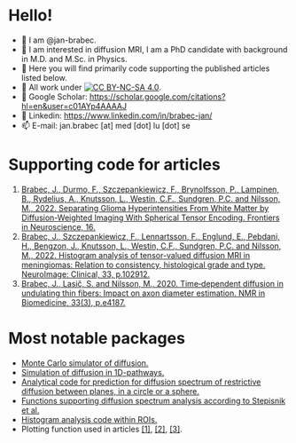 # Hello!
- 👋 I am @jan-brabec.
- 👀 I am interested in diffusion MRI, I am a PhD candidate with background in M.D. and M.Sc. in Physics.
- 👀 Here you will find primarily code supporting the published articles listed below.
- 👀 All work under [![CC BY-NC-SA 4.0][cc-by-nc-sa-shield]][cc-by-nc-sa].
- 👀 Google Scholar: https://scholar.google.com/citations?hl=en&user=c01AYp4AAAAJ
- 👀 Linkedin: https://www.linkedin.com/in/brabec-jan/
- 📫 E-mail: jan.brabec [at] med [dot] lu [dot] se

[cc-by-nc-sa]: http://creativecommons.org/licenses/by-nc-sa/4.0/
[cc-by-nc-sa-shield]: https://img.shields.io/badge/License-CC%20BY--NC--SA%204.0-lightgrey.svg

# Supporting code for articles
1. [Brabec, J., Durmo, F., Szczepankiewicz, F., Brynolfsson, P., Lampinen, B., Rydelius, A., Knutsson, L., Westin, C.F., Sundgren, P.C. and Nilsson, M., 2022. Separating Glioma Hyperintensities From White Matter by Diffusion-Weighted Imaging With Spherical Tensor Encoding. Frontiers in Neuroscience, 16.](https://github.com/jan-brabec/tensor_valued_gliomas_in_vivo)
2. [Brabec, J., Szczepankiewicz, F., Lennartsson, F., Englund, E., Pebdani, H., Bengzon, J., Knutsson, L., Westin, C.F., Sundgren, P.C. and Nilsson, M., 2022. Histogram analysis of tensor-valued diffusion MRI in meningiomas: Relation to consistency, histological grade and type. NeuroImage: Clinical, 33, p.102912.](https://github.com/jan-brabec/tensor_valued_meningiomas_in_vivo)
3. [Brabec, J., Lasič, S. and Nilsson, M., 2020. Time‐dependent diffusion in undulating thin fibers: Impact on axon diameter estimation. NMR in Biomedicine, 33(3), p.e4187.](https://github.com/jan-brabec/undulating_fibers)

# Most notable packages
- [Monte Carlo simulator of diffusion.](https://github.com/jan-brabec/undulating_fibers/tree/master/Monte%20Carlo)
- [Simulation of diffusion in 1D-pathways.](https://github.com/jan-brabec/undulating_fibers/tree/master/Gaussian%20Sampling)
- [Analytical code for prediction for diffusion spectrum of restrictive diffusion between planes, in a circle or a sphere.](https://github.com/jan-brabec/undulating_fibers/tree/master/Analytical)
- [Functions supporting diffusion spectrum analysis according to Stepisnik et al.](https://github.com/jan-brabec/undulating_fibers/tree/master/Spectral%20Analysis/SA_functions)
- [Histogram analysis code within ROIs.](https://github.com/jan-brabec/tensor_valued_meningiomas_in_vivo/tree/main/Analysis)
- Plotting function used in articles [[1]](https://github.com/jan-brabec/tensor_valued_gliomas_in_vivo/tree/main/Analyze/figures), [[2]](https://github.com/jan-brabec/tensor_valued_meningiomas_in_vivo/tree/main/Analysis), [[3]](https://github.com/jan-brabec/undulating_fibers/tree/master/Spectral%20Analysis/plot_f).
